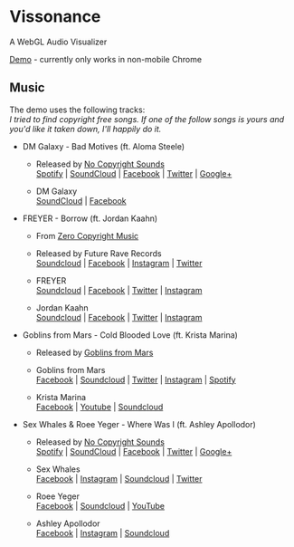 # Vissonance
A WebGL Audio Visualizer

[Demo](https://tariqksoliman.github.io/Vissonance/) - currently only works in non-mobile Chrome

## Music
The demo uses the following tracks:  
*I tried to find copyright free songs. If one of the follow songs is yours and you'd like it taken down, I'll happily do it.*


* DM Galaxy - Bad Motives (ft. Aloma Steele)  
  * Released by [No Copyright Sounds](https://www.youtube.com/user/NoCopyrightSounds)  
    [Spotify](http://spoti.fi/NCS) | [SoundCloud](http://soundcloud.com/nocopyrightsounds) | [Facebook](http://facebook.com/NoCopyrightSounds) | [Twitter](http://twitter.com/NCSounds) | [Google+](http://google.com/+nocopyrightsounds)  

  * DM Galaxy  
    [SoundCloud](http://soundcloud.com/dmgalaxy) | [Facebook](http://www.facebook.com/DmGalaxy)  

* FREYER - Borrow (ft. Jordan Kaahn) 
  * From [Zero Copyright Music](https://www.youtube.com/channel/UCFDu_q_3Jnv8nxL7FhWtJVg)  

  * Released by Future Rave Records  
    [Soundcloud](https://soundcloud.com/futurerave) | [Facebook](https://www.facebook.com/futureraverecords) | [Instagram](https://www.instagram.com/futureraverecords/) | [Twitter](https://twitter.com/futureraverec)

  * FREYER  
    [Soundcloud](https://soundcloud.com/iamfreyer) | [Facebook](https://www.facebook.com/Freyerdj) | [Twitter](https://twitter.com/freyerofficial) | [Instagram](https://www.instagram.com/freyersounds/)

  * Jordan Kaahn  
    [Soundcloud](https://soundcloud.com/jordankaahn) | [Facebook](https://www.facebook.com/jordankaahn) | [Twitter](https://twitter.com/jordankaahn) | [Instagram](https://www.instagram.com/jordankaahn/)

* Goblins from Mars - Cold Blooded Love (ft. Krista Marina)  
  * Released by [Goblins from Mars](https://www.youtube.com/channel/UC7r8TN-JGGrTyCmIJSShdkw)  
  * Goblins from Mars  
    [Facebook](https://www.facebook.com/goblinsfrommars) | [Soundcloud](https://soundcloud.com/goblinsfrommars) | [Twitter](https://twitter.com/boris_and_mike) | [Instagram](https://www.instagram.com/goblins_from_mars/) | [Spotify](https://play.spotify.com/artist/43X1WUBfHuL1XJYckslH5U?play=true&utm_source=open.spotify.com&utm_medium=open)  

  * Krista Marina  
    [Facebook](https://www.facebook.com/kristamarinamusic) | [Youtube](https://www.youtube.com/channel/UC0BEb1bKsrOyuL_MKcAIZsw) | [Soundcloud](https://soundcloud.com/kristamarina)

* Sex Whales & Roee Yeger - Where Was I (ft. Ashley Apollodor)
    * Released by [No Copyright Sounds](https://www.youtube.com/user/NoCopyrightSounds)  
      [Spotify](http://spoti.fi/NCS) | [SoundCloud](http://soundcloud.com/nocopyrightsounds) | [Facebook](http://facebook.com/NoCopyrightSounds) | [Twitter](http://twitter.com/NCSounds) | [Google+](http://google.com/+nocopyrightsounds)
  
  * Sex Whales  
    [Facebook](https://www.facebook.com/SexWhalesOff) | [Instagram](https://instagram.com/talrochman/) | [Soundcloud](https://soundcloud.com/sex-whales) | [Twitter](https://twitter.com/sex_whales7)

  * Roee Yeger  
    [Facebook](https://www.facebook.com/roeeyegermusic) | [Soundcloud](https://soundcloud.com/roee-yeger) | [YouTube](https://www.youtube.com/user/RoeeYegerOfficial)

  * Ashley Apollodor  
    [Facebook](http://www.facebook.com/BeneathHerSkin/) | [Instagram](http://instagram.com/ashleyapollodor/) | [Soundcloud](http://soundcloud.com/ashleyapollodor)